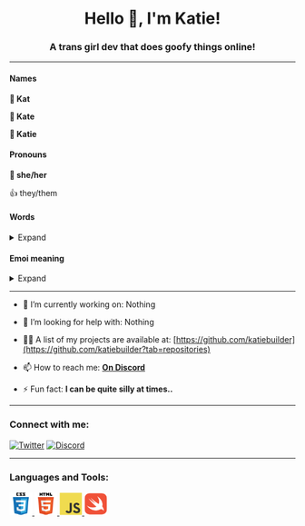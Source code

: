 <h1 align="center">Hello 👋, I'm Katie!</h1>
<h3 align="center">A trans girl dev that does goofy things online!</h3>

<hr>

<h4>Names</h4>
<p><strong>💜 Kat</strong></p>
<p><strong>💜 Kate</strong></p
<p><strong>💜 Katie</strong></p>

<h4>Pronouns</h4>
<p><strong>💜 she/her</strong></p>
<p>👍 they/them</p>

<h4>Words</h4>
<details><summary>Expand</summary>
  <table>
    <tr>
      <th>Honorifics</th>
      <th>Person and family descriptions</th>
      <th>Relationship descriptions</th>
      <th>Compliments</th>
    </tr>
    <tr>
      <th><strong>💜 ms.</strong></th>
      <th><strong>💜 woman</strong></th>
      <th>👍 friend</th>
      <th>👍 pretty</th>
    </tr>
    <tr>
      <th><strong>💜 ma'am</strong></th>
      <th><strong>💜 lady</strong></th>
      <th>📔 wife</th>
      <th>👍 cute</th>
    </tr>
    <tr>
      <th><strong>💜 madam</strong></th>
      <th><strong>💜 girl</strong></th>
      <th>📔 girlfriend</th>
      <th>📔 hot</th>
    </tr>
    <tr>
      <th></th>
      <th>😋 buddy</th>
      <th>📔 lover</th>
      <th>📔 sexy</th>
    </tr>
    <tr>
      <th></th>
      <th>😋 pal</th>
      <th>👎 husband</th>
      <th>👎 handsome</th>
    </tr>
    <tr>
      <th></th>
      <th>😋 comrade</th>
      <th>👎 boyfriend</th>
      <th></th>
    </tr>
    <tr>
      <th></th>
      <th>🔒 bro</th>
      <th></th>
      <th></th>
    </tr>
  </table>
</details>

<h4>Emoi meaning</h4>
<details><summary>Expand</summary>
  <table>
    <tr>
      <th>💜 Yes</th>
      <th>😋 Jokingly</th>
      <th>🔒 Only if we're close</th>
      <th>👍 Okay</th>
      <th>👎 Nope</th>
      <th>📔 Partner</th>
    </tr>
  </table>
</details>

<hr>

- 🔭 I’m currently working on: Nothing

- 🤝 I’m looking for help with: Nothing

- 👨‍💻 A list of my projects are available at: [https://github.com/katiebuilder](https://github.com/katiebuilder?tab=repositories)

- 📫 How to reach me: **[On Discord](https://discord.gg/s2MqCGVZyS)**

- ⚡ Fun fact: **I can be quite silly at times..**

<hr>

<h3 align="left">Connect with me:</h3>
<p align="left">
<a href="https://twitter.com/keatonbuilder" target="blank"><img align="center" src="https://raw.githubusercontent.com/rahuldkjain/github-profile-readme-generator/master/src/images/icons/Social/twitter.svg" alt="Twitter" height="30" width="40" /></a>
<a href="https://discord.gg/s2MqCGVZyS" target="blank"><img align="center" src="https://raw.githubusercontent.com/rahuldkjain/github-profile-readme-generator/master/src/images/icons/Social/discord.svg" alt="Discord" height="30" width="40" /></a>
</p>

<hr>

<h3 align="left">Languages and Tools:</h3>
<p align="left"> <a href="https://www.w3schools.com/css/" target="_blank" rel="noreferrer"> <img src="https://raw.githubusercontent.com/devicons/devicon/master/icons/css3/css3-original-wordmark.svg" alt="css3" width="40" height="40"/> </a> <a href="https://www.w3.org/html/" target="_blank" rel="noreferrer"> <img src="https://raw.githubusercontent.com/devicons/devicon/master/icons/html5/html5-original-wordmark.svg" alt="html5" width="40" height="40"/> </a> <a href="https://developer.mozilla.org/en-US/docs/Web/JavaScript" target="_blank" rel="noreferrer"> <img src="https://raw.githubusercontent.com/devicons/devicon/master/icons/javascript/javascript-original.svg" alt="javascript" width="40" height="40"/> </a> <a href="https://developer.apple.com/swift/" target="_blank" rel="noreferrer"> <img src="https://raw.githubusercontent.com/devicons/devicon/master/icons/swift/swift-original.svg" alt="swift" width="40" height="40"/> </a> </p>
